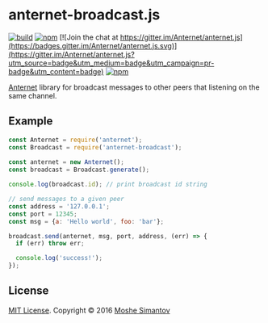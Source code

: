 # anternet-broadcast.js

[![build](https://img.shields.io/travis/Anternet/anternet-broadcast.js.svg?branch=master)](https://travis-ci.org/Anternet/anternet-broadcast.js)
[![npm](https://img.shields.io/npm/v/anternet-broadcast.svg)](https://npmjs.org/package/anternet-broadcast)
[![Join the chat at https://gitter.im/Anternet/anternet.js](https://badges.gitter.im/Anternet/anternet.js.svg)](https://gitter.im/Anternet/anternet.js?utm_source=badge&utm_medium=badge&utm_campaign=pr-badge&utm_content=badge)
[![npm](https://img.shields.io/npm/l/anternet-broadcast.svg)](LICENSE)


[Anternet](https://www.npmjs.com/package/anternet) library for broadcast messages to other peers that listening on the same channel.

## Example

```js
const Anternet = require('anternet');
const Broadcast = require('anternet-broadcast');
              
const anternet = new Anternet();
const broadcast = Broadcast.generate();

console.log(broadcast.id); // print broadcast id string

// send messages to a given peer
const address = '127.0.0.1';
const port = 12345; 
const msg = {a: 'Hello world', foo: 'bar'};

broadcast.send(anternet, msg, port, address, (err) => {
  if (err) throw err;

  console.log('success!');
});
```

## License

[MIT License](LICENSE).
Copyright &copy; 2016 [Moshe Simantov](https://github.com/moshest)



